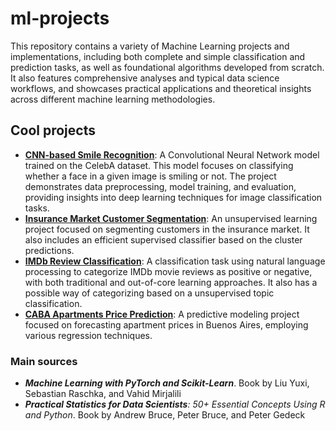 # ml-projects

This repository contains a variety of Machine Learning projects and implementations, including both complete and simple classification and prediction tasks, as well as foundational algorithms developed from scratch. It also features comprehensive analyses and typical data science workflows, and showcases practical applications and theoretical insights across different machine learning methodologies.

## Cool projects

- [**CNN-based Smile Recognition**](/deep-learning/CelebA-attributes-classification/CelebA-attributes-classification.ipynb): A Convolutional Neural Network model trained on the CelebA dataset. This model focuses on classifying whether a face in a given image is smiling or not. The project demonstrates data preprocessing, model training, and evaluation, providing insights into deep learning techniques for image classification tasks.
- [**Insurance Market Customer Segmentation**](unsupervised-learning/insurance-market-segmentation/insurance-market-segmentation.ipynb): An unsupervised learning project focused on segmenting customers in the insurance market. It also includes an efficient supervised classifier based on the cluster predictions.
- [**IMDb Review Classification**](supervised-learning/imdb-review-classification/imdb.ipynb): A classification task using natural language processing to categorize IMDb movie reviews as positive or negative, with both traditional and out-of-core learning approaches. It also has a possible way of categorizing based on a unsupervised topic classification.
- [**CABA Apartments Price Prediction**](supervised-learning/caba-apartment-price-prediction/caba-apartments.ipynb): A predictive modeling project focused on forecasting apartment prices in Buenos Aires, employing various regression techniques.

### Main sources

- _**Machine Learning with PyTorch and Scikit-Learn**_. Book by Liu Yuxi, Sebastian Raschka, and Vahid Mirjalili
- _**Practical Statistics for Data Scientists**: 50+ Essential Concepts Using R and Python_. Book by Andrew Bruce, Peter Bruce, and Peter Gedeck

